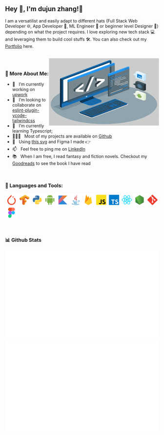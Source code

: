 ## Hey 👋, I'm dujun zhang!👋

I am a versatilist and easily adapt to different hats (Full Stack Web Developer 🌐, App Developer 📱, ML Engineer 🤖 or beginner level Designer 🎨) depending on what the project requires. I love exploring new tech stack 💻 and leveraging them to build cool stuffs 🛠️. You can also check out my [Portfolio](https://trujunzhang.com/) here.
<br/>
<br/>

<img align="right" alt="GIF" src="https://raw.githubusercontent.com/trujunzhang/trujunzhang/main/techstack.gif" width="360px" height="220px"/>
  

<br>

### 🧐 More About Me:

- 🔭 &nbsp; I’m currently working on [upwork](https://www.upwork.com/freelancers/~014021c42b7b00bb59)
- 🤝 &nbsp; I’m looking to collaborate on [eslint-plugin-ycode-tailwindcss](https://github.com/trujunzhang/eslint-plugin-ycode-tailwindcss)
- 🌱 &nbsp; I’m currently learning Typescript; 
- 👨🏻‍💻 &nbsp; Most of my projects are available on [Github](https://github.com/trujunzhang?tab=repositories)
- 🎨 &nbsp; Using [this svg](https://storyset.com/illustration/javascript-frameworks/amico) and Figma I made 👉
- 📫 &nbsp; Feel free to ping me on [LinkedIn](https://www.linkedin.com/in/trujunzhang/)
- 📚 &nbsp; When I am free, I read fantasy and fiction novels. Checkout my [Goodreads](https://www.goodreads.com/trujunzhang) to see the book I have read

<br>

### 🔨 Languages and Tools:
<a href="https://pytorch.org/" target="_blank"> <img align="left" src="https://raw.githubusercontent.com/trujunzhang/README_icons/main/language_and_tools/square/pytorch/pytorch.svg" alt="pytorch" height="42px"/> </a> 
<a href="https://www.tensorflow.org" target="_blank"> <img align="left" src="https://raw.githubusercontent.com/trujunzhang/README_icons/main/language_and_tools/square/tensorflow/tensorflow.svg" alt="tensorflow" height="42px"/> </a> 
<a href="https://www.python.org" target="_blank"><img align="left" alt="Python" height ="42px" src="https://raw.githubusercontent.com/trujunzhang/README_icons/main/language_and_tools/square/python/python.svg"></a>
<a href="https://developer.android.com" target="_blank"> <img align="left" alt="Android" height ="42px" src="https://raw.githubusercontent.com/trujunzhang/README_icons/main/language_and_tools/square/android/android.svg"> </a>
<a href="https://kotlinlang.org" target="_blank"><img align="left" alt="Kotlin" height ="42px" src="https://raw.githubusercontent.com/trujunzhang/README_icons/main/language_and_tools/square/kotlin/kotlin.svg"></a>
<a href="https://www.java.com" target="_blank"><img align="left" alt="Java" height ="42px" src="https://raw.githubusercontent.com/trujunzhang/README_icons/main/language_and_tools/square/java/java.svg"></a>
<a href="https://firebase.google.com/" target="_blank"> <img align="left" src="https://raw.githubusercontent.com/trujunzhang/README_icons/main/language_and_tools/square/firebase/firebase.svg" alt="firebase" height ="42px"/> </a>
<a href="https://developer.mozilla.org/en-US/docs/Web/JavaScript" target="_blank"> <img align="left" alt="JavaScript" height ="42px"  src="https://raw.githubusercontent.com/trujunzhang/README_icons/main/language_and_tools/square/javascript/javascript.svg"> </a>
<a href="https://www.typescriptlang.org/" target="_blank"><img align="left" alt="Typescirpt" height ="42px" src="https://raw.githubusercontent.com/trujunzhang/README_icons/main/language_and_tools/square/typescript/typescript.svg"></a>
<a href="https://reactjs.org/" target="_blank"> <img align="left" alt="React" height ="42px" src="https://raw.githubusercontent.com/trujunzhang/README_icons/main/language_and_tools/square/react/react.svg"></a>
<a href="https://nodejs.org" target="_blank"><img align="left" alt="Node.js" height ="42px" src="https://raw.githubusercontent.com/trujunzhang/README_icons/main/language_and_tools/square/node/node.svg"></a>
<a href="https://git-scm.com/" target="_blank"> <img src="https://raw.githubusercontent.com/trujunzhang/README_icons/main/language_and_tools/square/git-scm/git-scm.svg" align="left" alt="git" height='42px'/> </a>
<a href="https://www.figma.com/" target="_blank"> <img src="https://raw.githubusercontent.com/trujunzhang/README_icons/main/language_and_tools/square/figma/figma.svg" alt="figma" height='42px'/> </a>

<br>

### 📊 Github Stats
<a href='https://github.com/trujunzhang/github-stats-transparent'>
  
![Stats Overview](https://raw.githubusercontent.com/trujunzhang/github-stats-transparent/output/generated/overview.svg)
![Most Used Languages](https://raw.githubusercontent.com/trujunzhang/github-stats-transparent/output/generated/languages.svg)

</a>

